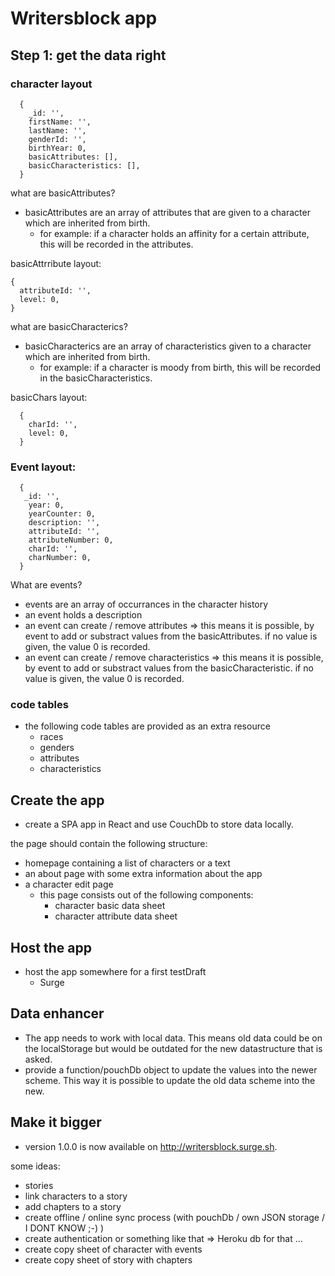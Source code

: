 # Writersblock app

## Step 1: get the data right
### character layout
```
  {
    _id: '',
    firstName: '',
    lastName: '',
    genderId: '',
    birthYear: 0,
    basicAttributes: [],
    basicCharacteristics: [],
  }
```

what are basicAttributes?
  - basicAttributes are an array of attributes that are given to a character which are inherited from birth.
    - for example: if a character holds an affinity for a certain attribute, this will be recorded in the attributes.

  basicAttrribute layout:
  ```
  {
    attributeId: '',
    level: 0,
  }
  ```

what are basicCharacterics?
  - basicCharacterics are an array of characteristics given to a character which are inherited from birth.
    - for example: if a character is moody from birth, this will be recorded in the basicCharacteristics.

  basicChars layout:
  ```
    {
      charId: '',
      level: 0,
    }
  ```

### Event layout:

```
  {
   _id: '',
    year: 0,
    yearCounter: 0,
    description: '',
    attributeId: '',
    attributeNumber: 0,
    charId: '',
    charNumber: 0,
  }
```
What are events?
  - events are an array of occurrances in the character history
  - an event holds a description
  - an event can create / remove attributes => this means it is possible, by event to add or substract values from the basicAttributes. if no value is given, the value 0 is recorded.
  - an event can create / remove characteristics => this means it is possible, by event to add or substract values from the basicCharacteristic. if no value is given, the value 0 is recorded.

### code tables

- the following code tables are provided as an extra resource
  - races
  - genders
  - attributes
  - characteristics

## Create the app
  - create a SPA app in React and use CouchDb to store data locally.

the page should contain the following structure:
  - homepage containing a list of characters or a text
  - an about page with some extra information about the app
  - a character edit page
    - this page consists out of the following components:
      - character basic data sheet
      - character attribute data sheet

## Host the app
  - host the app somewhere for a first testDraft
    - Surge

## Data enhancer
  - The app needs to work with local data. This means old data could be on the localStorage but would be outdated for the new datastructure that is asked.
  - provide a function/pouchDb object to update the values into the newer scheme. This way it is possible to update the old data scheme into the new.

## Make it bigger
  - version 1.0.0 is now available on http://writersblock.surge.sh.

some ideas:
  - stories
  - link characters to a story
  - add chapters to a story
  - create offline / online sync process (with pouchDb / own JSON storage / I DONT KNOW ;-) )
  - create authentication or something like that => Heroku db for that ...
  - create copy sheet of character with events
  - create copy sheet of story with chapters